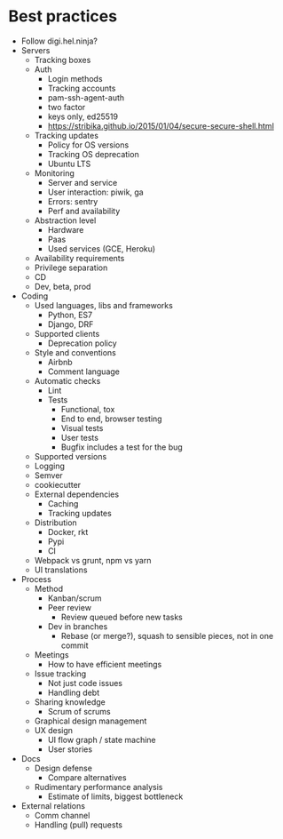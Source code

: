 # Best practices

* Follow digi.hel.ninja?
* Servers
   * Tracking boxes
   * Auth
      * Login methods
      * Tracking accounts
      * pam-ssh-agent-auth
      * two factor
      * keys only, ed25519
      * https://stribika.github.io/2015/01/04/secure-secure-shell.html
   * Tracking updates
      * Policy for OS versions
      * Tracking OS deprecation
      * Ubuntu LTS
   * Monitoring
      * Server and service
      * User interaction: piwik, ga
      * Errors: sentry
      * Perf and availability
   * Abstraction level
      * Hardware
      * Paas
      * Used services (GCE, Heroku)
   * Availability requirements
   * Privilege separation
   * CD
   * Dev, beta, prod
* Coding
   * Used languages, libs and frameworks
      * Python, ES7
      * Django, DRF
   * Supported clients
      * Deprecation policy
   * Style and conventions
      * Airbnb
      * Comment language
   * Automatic checks
      * Lint
      * Tests
         * Functional, tox
         * End to end, browser testing
         * Visual tests
         * User tests
         * Bugfix includes a test for the bug
   * Supported versions
   * Logging
   * Semver
   * cookiecutter
   * External dependencies
      * Caching
      * Tracking updates
   * Distribution
      * Docker, rkt
      * Pypi
      * CI
   * Webpack vs grunt, npm vs yarn
   * UI translations
* Process
   * Method
      * Kanban/scrum
      * Peer review
         * Review queued before new tasks
      * Dev in branches
         * Rebase (or merge?), squash to sensible pieces, not in one commit
   * Meetings
      * How to have efficient meetings
   * Issue tracking
      * Not just code issues
      * Handling debt
   * Sharing knowledge
      * Scrum of scrums
   * Graphical design management
   * UX design
      * UI flow graph / state machine
      * User stories
* Docs
   * Design defense
      * Compare alternatives
   * Rudimentary performance analysis
      * Estimate of limits, biggest bottleneck
* External relations
   * Comm channel
   * Handling (pull) requests
